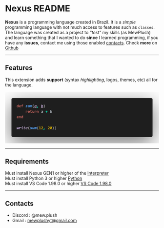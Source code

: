 # Nexus README

**Nexus** is a programming language created in Brazil. It is a *simple* programming language with not much access to features such as `classes`.<br>
The language was created as a project to *"test"* my skills (as MewPlush) and learn something that I wanted to do **since** I learned programming, if you have any **issues**, contact me using those enabled [contacts](#contacts).
Check **more** on [Github](https://github.com/rdb231-com231/Nexus-Lang/tree/GEN2_tests)

---
## Features

This extension adds **support** (syntax *highlighting*, logos, themes, etc) all for the language.

![Syntax Highlighting](code.png "Syntax Highlighting")

---
## Requirements

Must install Nexus GEN1 or higher of the [Interpreter](https://github.com/rdb231-com231/Nexus-Lang/releases/tag/GEN1)
<br>
Must install Python 3 or higher [Python](https://www.python.org/downloads/)
<br>
Must install VS Code 1.98.0 or higher [VS Code 1.98.0](https://code.visualstudio.com/download)

---
## Contacts
- Discord : @mew.plush
- Gmail : mewplushyt@gmail.com

